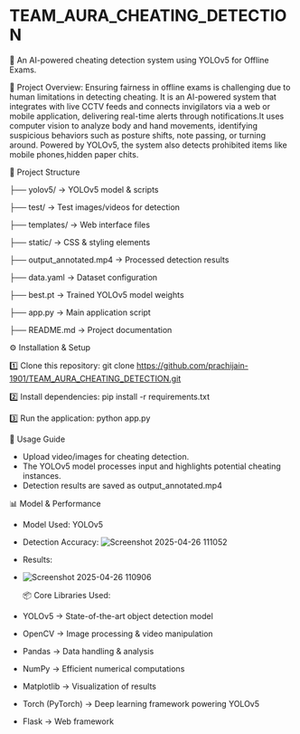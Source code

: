 # TEAM_AURA_CHEATING_DETECTION
🎯 An AI-powered cheating detection system using YOLOv5 for Offline Exams.

🚀 Project Overview:
Ensuring fairness in offline exams is challenging due to human limitations in detecting cheating. It is an AI-powered system that integrates with live CCTV feeds and connects invigilators via a web or mobile application, delivering real-time alerts through notifications.It uses computer vision to analyze body and hand movements, identifying suspicious behaviors such as posture shifts, note passing, or turning around.
Powered by YOLOv5, the system also detects prohibited items like mobile phones,hidden paper chits.

📂 Project Structure

├── yolov5/                -> YOLOv5 model & scripts

├── test/                   -> Test images/videos for detection

├── templates/              -> Web interface files

├── static/                 -> CSS & styling elements

├── output_annotated.mp4    -> Processed detection results

├── data.yaml               -> Dataset configuration

├── best.pt                 -> Trained YOLOv5 model weights

├── app.py                  -> Main application script

├── README.md               -> Project documentation


⚙️ Installation & Setup


1️⃣ Clone this repository:
git clone https://github.com/prachijain-1901/TEAM_AURA_CHEATING_DETECTION.git


2️⃣ Install dependencies:
pip install -r requirements.txt


3️⃣ Run the application:
python app.py


🎥 Usage Guide
- Upload video/images for cheating detection.
- The YOLOv5 model processes input and highlights potential cheating instances.
- Detection results are saved as output_annotated.mp4
  

📊 Model & Performance
- Model Used: YOLOv5
- Detection Accuracy:
  ![Screenshot 2025-04-26 111052](https://github.com/user-attachments/assets/221b0bbc-59bf-40c1-97bf-e73c2c2011f1)
- Results:
- ![Screenshot 2025-04-26 110906](https://github.com/user-attachments/assets/e70d7e50-6b9d-4a45-9d0f-4d94acd02637)

  📦 Core Libraries Used:
- YOLOv5 → State-of-the-art object detection model
- OpenCV → Image processing & video manipulation
- Pandas → Data handling & analysis
- NumPy → Efficient numerical computations
- Matplotlib → Visualization of results
- Torch (PyTorch) → Deep learning framework powering YOLOv5
- Flask → Web framework

 






